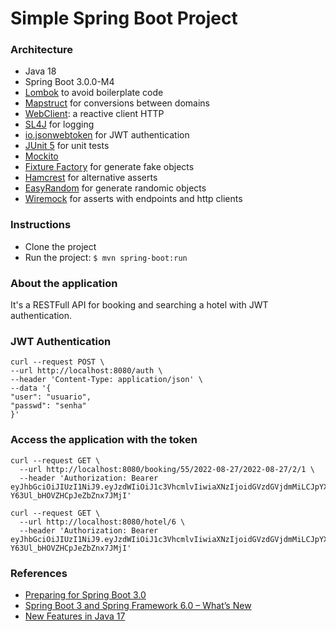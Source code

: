 # Simple Spring Boot Project

### Architecture
- Java 18
- Spring Boot 3.0.0-M4
- [Lombok](https://projectlombok.org) to avoid boilerplate code
- [Mapstruct](https://mapstruct.org) for conversions between domains
- [WebClient](https://www.baeldung.com/spring-5-webclient): a reactive client HTTP
- [SL4J](https://www.slf4j.org/manual.html) for logging
- [io.jsonwebtoken](https://mvnrepository.com/artifact/io.jsonwebtoken/jjwt-api) for JWT authentication
- [JUnit 5](https://junit.org/junit5/docs/current/user-guide) for unit tests
- [Mockito](https://javadoc.io/doc/org.mockito/mockito-core/latest/org/mockito/Mockito.html)
- [Fixture Factory](https://github.com/six2six/fixture-factory) for generate fake objects
- [Hamcrest](http://hamcrest.org/JavaHamcrest) for alternative asserts
- [EasyRandom](https://github.com/j-easy/easy-random) for generate randomic objects
- [Wiremock](https://wiremock.org/docs/) for asserts with endpoints and http clients

### Instructions
- Clone the project
- Run the project: `$ mvn spring-boot:run`

### About the application
It's a RESTFull API for booking and searching a hotel with JWT authentication.

### JWT Authentication
```shell
curl --request POST \
--url http://localhost:8080/auth \
--header 'Content-Type: application/json' \
--data '{
"user": "usuario",
"passwd": "senha"
}'
```

### Access the application with the token
````shell
curl --request GET \
  --url http://localhost:8080/booking/55/2022-08-27/2022-08-27/2/1 \
  --header 'Authorization: Bearer eyJhbGciOiJIUzI1NiJ9.eyJzdWIiOiJ1c3VhcmlvIiwiaXNzIjoidGVzdGVjdmMiLCJpYXQiOjE2NjE2NTM4MzMsImV4cCI6MTY2MTc0MDIzM30.daC15QAqKtpJRhSz-Y63Ul_bHOVZHCpJeZbZnx7JMjI'
````

````shell
curl --request GET \
  --url http://localhost:8080/hotel/6 \
  --header 'Authorization: Bearer eyJhbGciOiJIUzI1NiJ9.eyJzdWIiOiJ1c3VhcmlvIiwiaXNzIjoidGVzdGVjdmMiLCJpYXQiOjE2NjE2NTM4MzMsImV4cCI6MTY2MTc0MDIzM30.daC15QAqKtpJRhSz-Y63Ul_bHOVZHCpJeZbZnx7JMjI'
````

### References
- [Preparing for Spring Boot 3.0](https://spring.io/blog/2022/05/24/preparing-for-spring-boot-3-0)
- [Spring Boot 3 and Spring Framework 6.0 – What’s New](https://www.baeldung.com/spring-boot-3-spring-6-new)
- [New Features in Java 17](https://www.baeldung.com/java-17-new-features)
